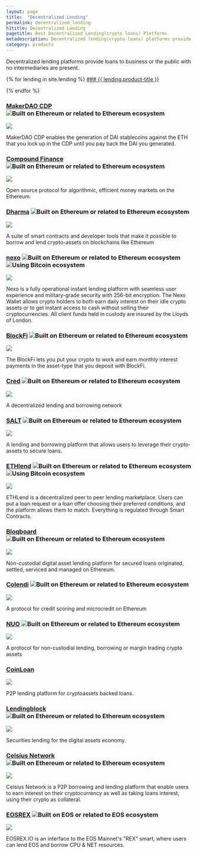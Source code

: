 ```yaml
---
layout: page
title:  "Decentralized Lending"
permalink: decentralized_lending
h1title: Decentralized Lending
pagetitle: Best Decentralized Lending(crypto loans) Platforms
metadescription: Decentralized lending(crypto loans) platforms provide loans to business or the public with no intermediaries are present.
category: products
---
```

Decentralized lending platforms provide loans to business or the public with no intermediaries are present.

{% for lending in site.lending %}
<a href="{{ lending.product-url }}"> ### {{ lending.product-title }}</a>


{% endfor %}

### [MakerDAO CDP](https://cdp.makerdao.com/) ![](/images/ether.png "Built on Ethereum or related to Ethereum ecosystem") <i class="fas fa-user-lock" title="Non-custodial"></i>

![](/images/output_md/httpscdpmakerdaocom.png)

MakerDAO CDP enables the generation of DAI stablecoins against the ETH that you lock up in the CDP until you pay back the DAI you generated.

### [Compound Finance](https://compound.finance/) ![](/images/ether.png "Built on Ethereum or related to Ethereum ecosystem") <i class="fas fa-user-lock" title="Non-custodial"></i>

![](/images/output_md/httpscompoundfinance.png)

Open source protocol for algorithmic, efficient money markets on the Ethereum.

### [Dharma](https://dharma.io/) ![](/images/ether.png "Built on Ethereum or related to Ethereum ecosystem") <i class="fas fa-user-lock" title="Non-custodial"></i>

![](/images/output_md/httpsdharmaio.png)

A suite of smart contracts and developer tools that make it possible to borrow and lend crypto-assets on blockchains like Ethereum

### [nexo](https://nexo.io/) ![](/images/ether.png "Built on Ethereum or related to Ethereum ecosystem") ![](/images/btc.png "Using Bitcoin ecosystem")

![](/images/nexo.png)

Nexo is a fully operational instant lending platform with seamless user experience and military-grade security with 256-bit encryption. The Nexo Wallet allows crypto holders to both earn daily interest on their idle crypto assets or to get instant access to cash without selling their cryptocurrencies.
All client funds held in custody are insured by the Lloyds of London.

### [BlockFi](https://blockfi.com/) ![](/images/ether.png "Built on Ethereum or related to Ethereum ecosystem")

![](/images/output_md/httpsblockficom.png)

The BlockFi lets you put your crypto to work and earn monthly interest payments in the asset-type that you deposit with BlockFi.

### [Cred](https://www.mycred.io/) ![](/images/ether.png "Built on Ethereum or related to Ethereum ecosystem")

![](/images/output_md/httpswwwmycredio.png)

A decentralized lending and borrowing network

### [SALT](https://saltlending.com/) ![](/images/ether.png "Built on Ethereum or related to Ethereum ecosystem")

![](/images/output_md/httpssaltlendingcom.png)

A lending and borrowing platform that allows users to leverage their crypto-assets to secure loans.

### [ETHlend](https://ethlend.io/) ![](/images/ether.png "Built on Ethereum or related to Ethereum ecosystem") ![](/images/btc.png "Using Bitcoin ecosystem")  <i class="fas fa-user-lock" title="Non-custodial"></i>

![](/images/output_md/httpsethlendio.png)

ETHLend is a decentralized peer to peer lending marketplace. Users can put a loan request or a loan offer choosing their preferred conditions, and the platform allows them to match. Everything is regulated through Smart Contracts.

### [Bloqboard](https://bloqboard.com/) ![](/images/ether.png "Built on Ethereum or related to Ethereum ecosystem") <i class="fas fa-user-lock" title="Non-custodial"></i>

![](/images/output_md/httpsbloqboardcom.png)

Non-custodial digital asset lending platform for secured loans originated, settled, serviced and managed on Ethereum.

### [Colendi](https://www.colendi.com/) ![](/images/ether.png "Built on Ethereum or related to Ethereum ecosystem")

![](/images/output_md/httpswwwcolendicom.png)

A protocol for credit scoring and microcredit on Ethereum

### [NUO](https://www.nuo.network/) ![](/images/ether.png "Built on Ethereum or related to Ethereum ecosystem") <i class="fas fa-user-lock" title="Non-custodial"></i>

![](/images/output_md/httpswwwnuonetwork.png)

A protocol for non-custodial lending, borrowing or margin trading crypto assets

### [CoinLoan](https://coinloan.io/)

![](/images/output_md/httpscoinloanio.png)

P2P lending platform for cryptoassets backed loans.

### [Lendingblock](https://lendingblock.com/) ![](/images/ether.png "Built on Ethereum or related to Ethereum ecosystem")

![](/images/output_md/httpslendingblockcom.png)

Securities lending for the digital assets economy.

### [Celsius Network](https://celsius.network/) ![](/images/ether.png "Built on Ethereum or related to Ethereum ecosystem")

![](/images/output_md/httpscelsiusnetwork.png)

Celsius Network is a P2P borrowing and lending platform that enable users to earn interest on their cryptocurrency as well as taking loans interest, using their crypto as collateral.

### [EOSREX](https://eosrex.io/) ![](/images/eos.png "Built on EOS or related to EOS ecosystem") <i class="fas fa-user-lock" title="Non-custodial"></i>

![](/images/output_md/httpseosrexio.png)

EOSREX.IO is an interface to the EOS Mainnet's "REX" smart, where users can lend EOS and borrow CPU & NET resources.
